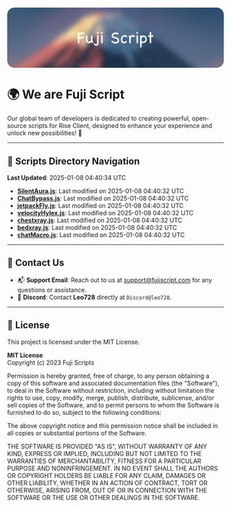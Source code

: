 ![Banner](.github/b.webp)

# 🌍 **We are Fuji Script**

Our global team of developers is dedicated to creating powerful, open-source scripts for Rise Client, designed to enhance your experience and unlock new possibilities! 🌟

---
<!-- SCRIPTS_NAVIGATION_START -->
## 📂 **Scripts Directory Navigation**

**Last Updated**: 2025-01-08 04:40:34 UTC

- **[SilentAura.js](scripts/SilentAura.js)**: Last modified on 2025-01-08 04:40:32 UTC
- **[ChatBypass.js](scripts/ChatBypass.js)**: Last modified on 2025-01-08 04:40:32 UTC
- **[jetpackFly.js](scripts/jetpackFly.js)**: Last modified on 2025-01-08 04:40:32 UTC
- **[velocityHylex.js](scripts/velocityHylex.js)**: Last modified on 2025-01-08 04:40:32 UTC
- **[chestxray.js](scripts/chestxray.js)**: Last modified on 2025-01-08 04:40:32 UTC
- **[bedxray.js](scripts/bedxray.js)**: Last modified on 2025-01-08 04:40:32 UTC
- **[chatMacro.js](scripts/chatMacro.js)**: Last modified on 2025-01-08 04:40:32 UTC

<!-- SCRIPTS_NAVIGATION_END -->

---

## 💬 **Contact Us**  
- 📬 **Support Email**: Reach out to us at [support@fujiscript.com](mailto:support@fujiscript.com) for any questions or assistance.  
- 💬 **Discord**: Contact **Leo728** directly at `Discord@leo728`.

---

## 📜 **License**

This project is licensed under the MIT License.  

**MIT License**  
Copyright (c) 2023 Fuji Scripts  

Permission is hereby granted, free of charge, to any person obtaining a copy of this software and associated documentation files (the "Software"), to deal in the Software without restriction, including without limitation the rights to use, copy, modify, merge, publish, distribute, sublicense, and/or sell copies of the Software, and to permit persons to whom the Software is furnished to do so, subject to the following conditions:  

The above copyright notice and this permission notice shall be included in all copies or substantial portions of the Software.  

THE SOFTWARE IS PROVIDED "AS IS", WITHOUT WARRANTY OF ANY KIND, EXPRESS OR IMPLIED, INCLUDING BUT NOT LIMITED TO THE WARRANTIES OF MERCHANTABILITY, FITNESS FOR A PARTICULAR PURPOSE AND NONINFRINGEMENT. IN NO EVENT SHALL THE AUTHORS OR COPYRIGHT HOLDERS BE LIABLE FOR ANY CLAIM, DAMAGES OR OTHER LIABILITY, WHETHER IN AN ACTION OF CONTRACT, TORT OR OTHERWISE, ARISING FROM, OUT OF OR IN CONNECTION WITH THE SOFTWARE OR THE USE OR OTHER DEALINGS IN THE SOFTWARE.  
